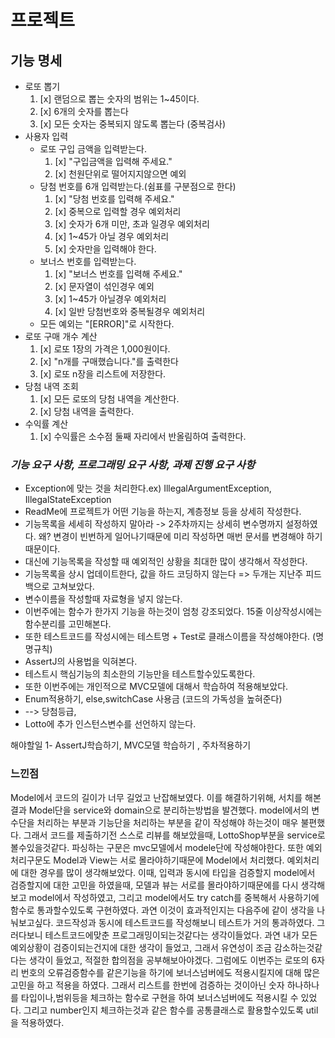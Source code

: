 # 프로젝트 

## 기능 명세
- 로또 뽑기
  1. [x] 랜덤으로 뽑는 숫자의 범위는 1~45이다.
  2. [x] 6개의 숫자를 뽑는다
  3. [x] 모든 숫자는 중복되지 않도록 뽑는다 (중복검사)
- 사용자 입력
  - 로또 구입 금액을 입력받는다. 
    1. [x] "구입금액을 입력해 주세요."
    2. [x] 천원단위로 떨어지지않으면 예외
  - 당첨 번호를 6개 입력받는다.(쉼표를 구분점으로 한다)
    1. [x] "당첨 번호를 입력해 주세요."
    2. [x] 중복으로 입력할 경우 예외처리
    3. [x] 숫자가 6개 미만, 초과 일경우 예외처리
    4. [x] 1~45가 아닐 경우 예외처리
    5. [x] 숫자만을 입력해야 한다.
  - 보너스 번호를 입력받는다.
    1. [x] "보너스 번호를 입력해 주세요."
    2. [x] 문자열이 섞인경우 예외
    3. [x] 1~45가 아닐경우 예외처리
    4. [x] 일반 당첨번호와 중복될경우 예외처리
  - 모든 예외는 "[ERROR]"로 시작한다.
- 로또 구매 개수 계산
  1. [x] 로또 1장의 가격은 1,000원이다.
  2. [x] "n개를 구매했습니다."를 출력한다
  3. [x] 로또 n장을 리스트에 저장한다.
- 당첨 내역 조회
  1. [x] 모든 로또의 당첨 내역을 계산한다.
  2. [x] 당첨 내역을 출력한다. 
- 수익률 계산
  1. [x] 수익률은 소수점 둘째 자리에서 반올림하여 출력한다.





### *기능 요구 사항, 프로그래밍 요구 사항, 과제 진행 요구 사항*

- Exception에 맞는 것을 처리한다.ex) IllegalArgumentException, IllegalStateException
- ReadMe에 프로젝트가 어떤 기능을 하는지, 계층정보 등을 상세히 작성한다.
- 기능목록을 세세히 작성하지 말아라 -> 2주차까지는 상세히 변수명까지 설정하였다. 왜? 변경이 빈번하게 일어나기때문에 미리 작성하면 매번 문서를 변경해야 하기때문이다.
- 대신에 기능목록을 작성할 때 예외적인 상황을 최대한 많이 생각해서 작성한다.
- 기능목록을 상시 업데이트한다, 값을 하드 코딩하지 않는다 => 두개는 지난주 피드백으로 고쳐보았다.
- 변수이름을 작성할때 자료형을 넣지 않는다.
- 이번주에는 함수가 한가지 기능을 하는것이 엄청 강조되었다. 15줄 이상작성시에는 함수분리를 고민해본다. 
- 또한 테스트코드를 작성시에는 테스트명 + Test로 클래스이름을 작성해야한다. (명명규칙)
- AssertJ의 사용법을 익혀본다.
- 테스트시 핵심기능의 최소한의 기능만을 테스트할수있도록한다.
- 또한 이번주에는 개인적으로 MVC모델에 대해서 학습하여 적용해보았다.
- Enum적용하기, else,switchCase 사용금 (코드의 가독성을 높혀준다)
- --> 당첨등급, 
- Lotto에 추가 인스턴스변수를 선언하지 않는다.

해야할일 1- AssertJ학습하기, MVC모델 학습하기 , 주차적용하기

### 느낀점

Model에서 코드의 길이가 너무 길었고 난잡해보였다. 이를 해결하기위해, 서치를 해본결과 Model단을 service와 domain으로 분리하는방법을 발견했다. 
model에서의 변수단을 처리하는 부분과 기능단을 처리하는 부분을 같이 작성해야 하는것이 매우 불편했다.
그래서 코드를 제출하기전 스스로 리뷰를 해보았을때, LottoShop부분을 service로 볼수있을것같다.
파싱하는 구문은 mvc모델에서 modele단에 작성해야한다.
또한 예외처리구문도 Model과 View는 서로 몰라야하기때문에 Model에서 처리했다.
예외처리에 대한 경우를 많이 생각해보았다. 이때, 입력과 동시에 타입을 검증할지 model에서 검증할지에 대한 고민을 하였을때,
모델과 뷰는 서로를 몰라야하기때문에를 다시 생각해보고 model에서 작성하였고, 그리고 model에서도 try catch를 중복해서 사용하기에 함수로 통과할수있도록 구현하였다.
과연 이것이 효과적인지는 다음주에 같이 생각을 나눠보고싶다.
코드작성과 동시에 테스트코드를 작성해보니 테스트가 거의 통과하였다.
그러다보니 테스트코드에맞춘 프로그래밍이되는것같다는 생각이들었다. 과연 내가 모든 예외상황이 검증이되는건지에 대한 생각이 들었고,
그래서 유연성이 조금 감소하는것같다는 생각이 들었고, 적절한 합의점을 공부해보아야겠다.
그럼에도 이번주는 로또의 6자리 번호의 오류검증함수를 같은기능을 하기에 보너스넘버에도 적용시킬지에 대해 많은 고민을 하고 적용을 하였다.
그래서 리스트를 한번에 검증하는 것이아닌 숫자 하나하나를 타입이나,범위등을 체크하는 함수로 구현을 하여 보너스넘버에도 적용시킬 수 있었다.
그리고 number인지 체크하는것과 같은 함수를 공통클래스로 활용할수있도록 util을 적용하였다.
